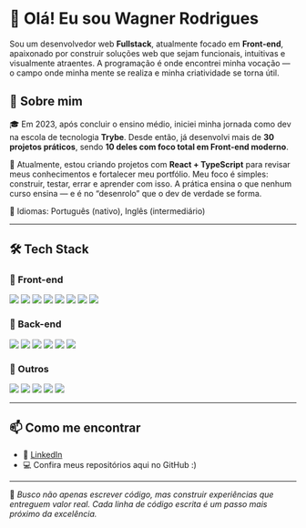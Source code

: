 # 👋 Olá! Eu sou Wagner Rodrigues

Sou um desenvolvedor web **Fullstack**, atualmente focado em **Front-end**, apaixonado por construir soluções web que sejam funcionais, intuitivas e visualmente atraentes. A programação é onde encontrei minha vocação — o campo onde minha mente se realiza e minha criatividade se torna útil.

## 🚀 Sobre mim

🎓 Em 2023, após concluir o ensino médio, iniciei minha jornada como dev na escola de tecnologia **Trybe**. Desde então, já desenvolvi mais de **30 projetos práticos**, sendo **10 deles com foco total em Front-end moderno**.

📌 Atualmente, estou criando projetos com **React + TypeScript** para revisar meus conhecimentos e fortalecer meu portfólio. Meu foco é simples: construir, testar, errar e aprender com isso. A prática ensina o que nenhum curso ensina — e é no “desenrolo” que o dev de verdade se forma.

💬 Idiomas: Português (nativo), Inglês (intermediário)

---

## 🛠️ Tech Stack

### 🧠 Front-end
<p>
  <img src="https://img.shields.io/badge/HTML5-E34F26?style=for-the-badge&logo=html5&logoColor=white"/>
  <img src="https://img.shields.io/badge/CSS3-1572B6?style=for-the-badge&logo=css3&logoColor=white"/>
  <img src="https://img.shields.io/badge/JavaScript-F7DF1E?style=for-the-badge&logo=javascript&logoColor=black"/>
  <img src="https://img.shields.io/badge/TypeScript-3178C6?style=for-the-badge&logo=typescript&logoColor=white"/>
  <img src="https://img.shields.io/badge/React-20232A?style=for-the-badge&logo=react&logoColor=61DAFB"/>
  <img src="https://img.shields.io/badge/Redux-764ABC?style=for-the-badge&logo=redux&logoColor=white"/>
  <img src="https://img.shields.io/badge/Context_API-5A29E4?style=for-the-badge"/>
  <img src="https://img.shields.io/badge/Figma-F24E1E?style=for-the-badge&logo=figma&logoColor=white"/>
</p>

### 🧱 Back-end
<p>
  <img src="https://img.shields.io/badge/Node.js-339933?style=for-the-badge&logo=node.js&logoColor=white"/>
  <img src="https://img.shields.io/badge/Express.js-000000?style=for-the-badge&logo=express&logoColor=white"/>
  <img src="https://img.shields.io/badge/MySQL-00758F?style=for-the-badge&logo=mysql&logoColor=white"/>
  <img src="https://img.shields.io/badge/Python-3776AB?style=for-the-badge&logo=python&logoColor=white"/>
  <img src="https://img.shields.io/badge/Docker-2496ED?style=for-the-badge&logo=docker&logoColor=white"/>
  <img src="https://img.shields.io/badge/JWT-000000?style=for-the-badge&logo=jsonwebtokens&logoColor=white"/>
</p>

### 🧪 Outros
<p>
  <img src="https://img.shields.io/badge/POO-OOP-informational?style=for-the-badge"/>
  <img src="https://img.shields.io/badge/API REST-005571?style=for-the-badge"/>
  <img src="https://img.shields.io/badge/Testes Automatizados-grey?style=for-the-badge"/>
  <img src="https://img.shields.io/badge/Layered Architecture-darkgreen?style=for-the-badge"/>
  <img src="https://img.shields.io/badge/Metodologias Ágeis-blueviolet?style=for-the-badge"/>
</p>

---

## 📫 Como me encontrar

- 💼 [LinkedIn](https://www.linkedin.com/in/wagner-rodrigues-trybe/)
- 💻 Confira meus repositórios aqui no GitHub :)

---

🎯 *Busco não apenas escrever código, mas construir experiências que entreguem valor real. Cada linha de código escrita é um passo mais próximo da excelência.*
<!---
WagnerRodrigues181/WagnerRodrigues181 is a ✨ special ✨ repository because its `README.md` (this file) appears on your GitHub profile.
You can click the Preview link to take a look at your changes.
--->
